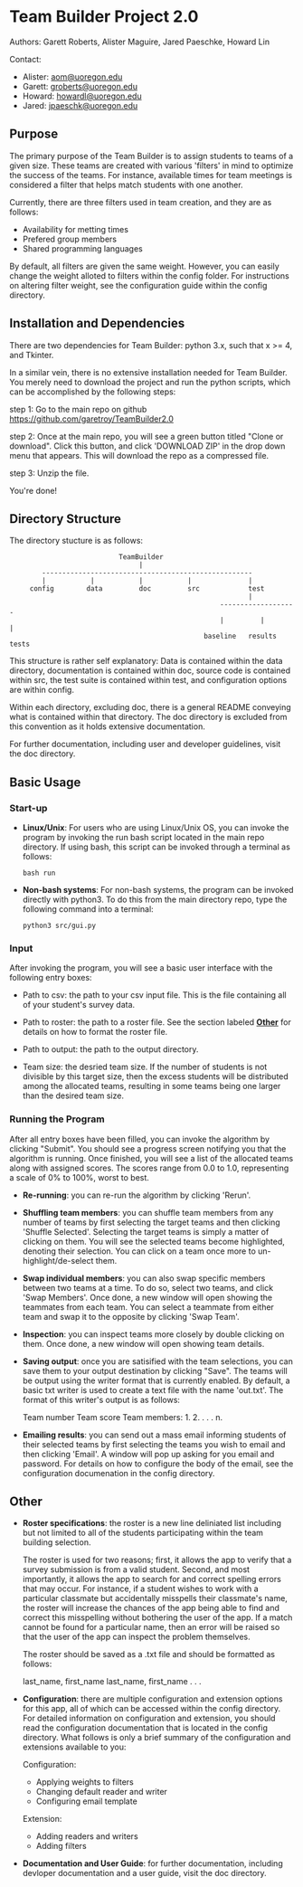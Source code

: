 # Team Builder Project 2.0

 Authors: Garett Roberts, Alister Maguire, Jared Paeschke, Howard Lin 

 Contact:
  * Alister: aom@uoregon.edu
  * Garett:  groberts@uoregon.edu
  * Howard:  howardl@uoregon.edu
  * Jared:   jpaeschk@uoregon.edu


## Purpose
 
 The primary purpose of the Team Builder is to assign students to 
 teams of a given size. These teams are created with various 'filters'
 in mind to optimize the success of the teams. For instance, available
 times for team meetings is considered a filter that helps match students
 with one another. 

 Currently, there are three filters used in team creation, and they are as
 follows:

  * Availability for metting times
  * Prefered group members
  * Shared programming languages

 By default, all filters are given the same weight. However, you can easily 
 change the weight alloted to filters within the config folder. For instructions
 on altering filter weight, see the configuration guide within the config directory. 


## Installation and Dependencies

 There are two dependencies for Team Builder: python 3.x, such that 
 x >= 4, and Tkinter.  

 In a similar vein, there is no extensive installation needed for Team Builder. 
 You merely need to download the project and run the python scripts, which can
 be accomplished by the following steps:

 step 1: 
     Go to the main repo on github https://github.com/garetroy/TeamBuilder2.0
    
 step 2: 
     Once at the main repo, you will see a green button titled "Clone or download".
     Click this button, and click 'DOWNLOAD ZIP' in the drop down menu that appears. 
     This will download the repo as a compressed file. 

 step 3:
     Unzip the file. 

 You're done!
     


## Directory Structure
 
 The directory stucture is as follows:


                               TeamBuilder
                                    |
            ----------------------------------------------------
            |           |           |           |              |
         config        data         doc         src            test
                                                               |
                                                        -------------------
                                                        |         |       |
                                                    baseline   results   tests


 This structure is rather self explanatory:
 Data is contained within the data directory, documentation is 
 contained within doc, source code is contained within src,
 the test suite is contained within test, and configuration 
 options are within config. 
 
 Within each directory, excluding doc, there is a general README conveying what
 is contained within that directory. The doc directory is excluded from this 
 convention as it holds extensive documentation. 

 For further documentation, including user and developer guidelines, visit the
 doc directory. 


## Basic Usage

### Start-up

* **Linux/Unix**:
  For users who are using Linux/Unix OS, you can invoke the program by invoking
  the run bash script located in the main repo directory. If using bash, this 
  script can be invoked through a terminal as follows:

  ```
  bash run
  ```

* **Non-bash systems**:
  For non-bash systems, the program can be invoked directly with python3. 
  To do this from the main directory repo, type the following command 
  into a terminal:

  ```
  python3 src/gui.py
  ``` 

### Input

  After invoking the program, you will see a basic user interface with the 
  following entry boxes:

  * Path to csv: the path to your csv input file. This is the file 
    containing all of your student's survey data. 

  * Path to roster: the path to a roster file. See the section labeled
    [**Other**](#Other) for details on how to format the roster file. 

  * Path to output: the path to the output directory. 

  * Team size: the desried team size. If the number of students is not 
    divisible by this target size, then the excess students will be 
    distributed among the allocated teams, resulting in some teams 
    being one larger than the desired team size. 
               
### Running the Program

  After all entry boxes have been filled, you can invoke the algorithm by 
  clicking "Submit". You should see a progress screen notifying you
  that the algorithm is running. Once finished, you will see a list of the 
  allocated teams along with assigned scores. The scores range from 0.0 to 
  1.0, representing a scale of 0% to 100%, worst to best. 

  * **Re-running**: you can re-run the algorithm by clicking 'Rerun'. 

  * **Shuffling team members**: you can shuffle team members from any number
    of teams by first selecting the target teams and then clicking 
    'Shuffle Selected'. Selecting the target teams is simply a matter
    of clicking on them. You will see the selected teams become highlighted, 
    denoting their selection. You can click on a team once more to 
    un-highlight/de-select them. 

  * **Swap individual members**: you can also swap specific members between 
    two teams at a time. To do so, select two teams, and click 
    'Swap Members'. Once done, a new window will open showing the
    teammates from each team. You can select a teammate from either
    team and swap it to the opposite by clicking 'Swap Team'. 

  * **Inspection**: you can inspect teams more closely by double clicking on
    them. Once done, a new window will open showing team details. 

  * **Saving output**: once you are satisified with the team selections, you
    can save them to your output destination by clicking "Save". The
    teams will be output using the writer format that is currently 
    enabled. By default, a basic txt writer is used to create a text
    file with the name 'out.txt'. The format of this writer's output 
    is as follows:

    Team number
    Team score
    Team members:
    1.
    2.
    .
    .
    .
    n.

  * **Emailing results**: you can send out a mass email informing students of
    their selected teams by first selecting the teams you wish to email
    and then clicking 'Email'. A window will pop up asking for you email
    and password. For details on how to configure the body of the email,
    see the configuration documenation in the config directory.    
  

## Other <a name="Other"></a> 

  * **Roster specifications**: the roster is a new line deliniated list including
    but not limited to all of the students participating within the team
    building selection.

    The roster is used for two reasons; first, it allows the app to verify 
    that a survey submission is from a valid student. Second, and most 
    importantly, it allows the app to search for and correct spelling 
    errors that may occur. For instance, if a student wishes to work
    with a particular classmate but accidentally misspells their classmate's
    name, the roster will increase the chances of the app being able to
    find and correct this misspelling without bothering the user of the app.
    If a match cannot be found for a particular name, then an error will
    be raised so that the user of the app can inspect the problem themselves. 

    The roster should be saved as a .txt file and should be formatted as follows:

    last_name, first_name
    last_name, first_name
    .
    .
    .


  * **Configuration**: there are multiple configuration and extension options for 
    this app, all of which can be accessed within the config directory. 
    For detailed information on configuration and extension, you should 
    read the configuration documentation that is located in the config 
    directory. What follows is only a brief summary of the configuration 
    and extensions available to you:

    Configuration:
    * Applying weights to filters   
    * Changing default reader and writer
    * Configuring email template

    Extension:
    * Adding readers and writers
    * Adding filters 
        

  * **Documentation and User Guide**: for further documentation, including devloper
    documentation and a user guide, visit the doc directory. 
